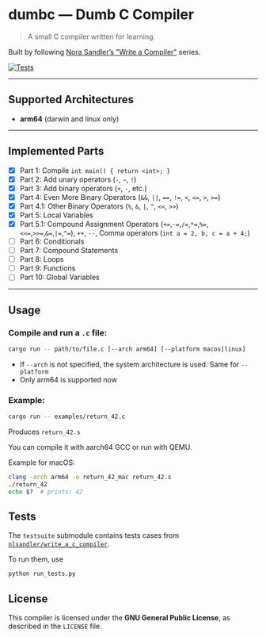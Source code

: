 # dumbc — Dumb C Compiler

> A small C compiler written for learning.

Built by following [Nora Sandler’s "Write a Compiler"](https://norasandler.com/2017/11/29/Write-a-Compiler.html) series.

[![Tests](https://github.com/illiafox/dumbc/actions/workflows/test.yaml/badge.svg)](https://github.com/illiafox/dumbc/actions/workflows/test.yaml)

---

## Supported Architectures

- **arm64** (darwin and linux only)

---

## Implemented Parts

- [x] Part 1: Compile `int main() { return <int>; }`
- [x] Part 2: Add unary operators (`-`, `~`, `!`)
- [x] Part 3: Add binary operators (`+`, `-`, etc.)
- [x] Part 4: Even More Binary Operators (`&&`, `||`, `==`, `!=`, `<`, `<=`, `>`, `>=`)
- [x] Part 4.1: Other Binary Operators (`%`, `&`, `|`, `^`, `<<`, `>>`)
- [x] Part 5: Local Variables
- [x] Part 5.1: Compound Assignment Operators (`+=`,`-=`,`/=`,`*=`,`%=`,`<<=`,`>>=`,`&=`,`|=`,`^=`), `++`, `--`, Comma operators (`int a = 2, b, c = a + 4;`)
- [ ] Part 6: Conditionals
- [ ] Part 7: Compound Statements
- [ ] Part 8: Loops
- [ ] Part 9: Functions
- [ ] Part 10: Global Variables

---

## Usage

### Compile and run a `.c` file:

```bash
cargo run -- path/to/file.c [--arch arm64] [--platform macos|linux]
```

- If `--arch` is not specified, the system architecture is used. Same for `--platform`
- Only arm64 is supported now

### Example:

```bash
cargo run -- examples/return_42.c
```

Produces `return_42.s`

You can compile it with aarch64 GCC or run with QEMU.

Example for macOS:
```bash
clang -arch arm64 -o return_42_mac return_42.s
./return_42
echo $?  # prints: 42
```

## Tests
The `testsuite` submodule contains tests cases from [`nlsandler/write_a_c_compiler`](https://github.com/nlsandler/write_a_c_compiler). 

To run them, use
```bash
python run_tests.py
```

## License

This compiler is licensed under the **GNU General Public License**, as described in the `LICENSE` file.

